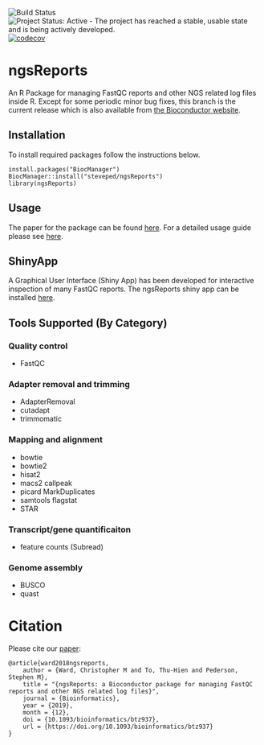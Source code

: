 ![Build Status](https://github.com/steveped/ngsReports/workflows/R-CMD-check-bioc/badge.svg)
![Project Status: Active - The project has reached a stable, usable state and is being actively developed.](http://www.repostatus.org/badges/latest/active.svg)
[![codecov](https://codecov.io/gh/steveped/ngsReports/branch/master/graph/badge.svg?token=32QDK631KA)](https://codecov.io/gh/steveped/ngsReports)

# ngsReports

An R Package for managing FastQC reports and other NGS related log files inside R.
Except for some periodic minor bug fixes, this branch is the current release which is also available from [the Bioconductor website](https://bioconductor.org/packages/release/bioc/html/ngsReports.html).

## Installation

To install required packages follow the instructions below.

```
install.packages("BiocManager")
BiocManager::install("steveped/ngsReports")
library(ngsReports)
```

## Usage 
The paper for the package can be found [here](https://doi.org/10.1093/bioinformatics/btz937). 
For a detailed usage guide please see [here](https://bioconductor.org/packages/release/bioc/vignettes/ngsReports/inst/doc/ngsReportsIntroduction.html).

## ShinyApp

A Graphical User Interface (Shiny App) has been developed for interactive inspection of many FastQC reports. The ngsReports shiny app can be installed [here](https://github.com/UofABioinformaticsHub/shinyNgsReports).

## Tools Supported (By Category)

### Quality control
- FastQC


### Adapter removal and trimming
- AdapterRemoval
- cutadapt
- trimmomatic

### Mapping and alignment 
- bowtie
- bowtie2
- hisat2
- macs2 callpeak
- picard MarkDuplicates
- samtools flagstat
- STAR

### Transcript/gene quantificaiton
- feature counts (Subread)

### Genome assembly
- BUSCO
- quast

# Citation 

Please cite our [paper](https://doi.org/10.1093/bioinformatics/btz937):

```
@article{ward2018ngsreports,
    author = {Ward, Christopher M and To, Thu-Hien and Pederson, Stephen M},
    title = "{ngsReports: a Bioconductor package for managing FastQC reports and other NGS related log files}",
    journal = {Bioinformatics},
    year = {2019},
    month = {12},
    doi = {10.1093/bioinformatics/btz937},
    url = {https://doi.org/10.1093/bioinformatics/btz937}
}
```
